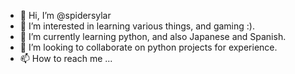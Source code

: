 - 👋 Hi, I’m @spidersylar
- 👀 I’m interested in learning various things, and gaming :).
- 🌱 I’m currently learning python, and also Japanese and Spanish. 
- 💞️ I’m looking to collaborate on python projects for experience.
- 📫 How to reach me ...

<!---
spidersylar/spidersylar is a ✨ special ✨ repository because its `README.md` (this file) appears on your GitHub profile.
You can click the Preview link to take a look at your changes.
--->
